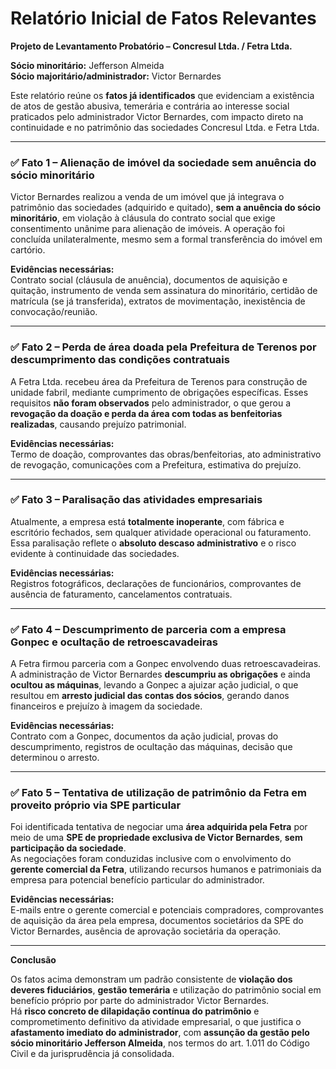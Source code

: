 # Relatório Inicial de Fatos Relevantes  

**Projeto de Levantamento Probatório – Concresul Ltda. / Fetra Ltda.**

**Sócio minoritário:** Jefferson Almeida  
**Sócio majoritário/administrador:** Victor Bernardes  

Este relatório reúne os **fatos já identificados** que evidenciam a existência de atos de gestão abusiva, temerária e contrária ao interesse social praticados pelo administrador Victor Bernardes, com impacto direto na continuidade e no patrimônio das sociedades Concresul Ltda. e Fetra Ltda.

---

### ✅ Fato 1 – Alienação de imóvel da sociedade sem anuência do sócio minoritário

Victor Bernardes realizou a venda de um imóvel que já integrava o patrimônio das sociedades (adquirido e quitado), **sem a anuência do sócio minoritário**, em violação à cláusula do contrato social que exige consentimento unânime para alienação de imóveis. A operação foi concluída unilateralmente, mesmo sem a formal transferência do imóvel em cartório.

**Evidências necessárias:**  
Contrato social (cláusula de anuência), documentos de aquisição e quitação, instrumento de venda sem assinatura do minoritário, certidão de matrícula (se já transferida), extratos de movimentação, inexistência de convocação/reunião.

---

### ✅ Fato 2 – Perda de área doada pela Prefeitura de Terenos por descumprimento das condições contratuais

A Fetra Ltda. recebeu área da Prefeitura de Terenos para construção de unidade fabril, mediante cumprimento de obrigações específicas. Esses requisitos **não foram observados** pelo administrador, o que gerou a **revogação da doação e perda da área com todas as benfeitorias realizadas**, causando prejuízo patrimonial.

**Evidências necessárias:**  
Termo de doação, comprovantes das obras/benfeitorias, ato administrativo de revogação, comunicações com a Prefeitura, estimativa do prejuízo.

---

### ✅ Fato 3 – Paralisação das atividades empresariais

Atualmente, a empresa está **totalmente inoperante**, com fábrica e escritório fechados, sem qualquer atividade operacional ou faturamento. Essa paralisação reflete o **absoluto descaso administrativo** e o risco evidente à continuidade das sociedades.

**Evidências necessárias:**  
Registros fotográficos, declarações de funcionários, comprovantes de ausência de faturamento, cancelamentos contratuais.

---

### ✅ Fato 4 – Descumprimento de parceria com a empresa Gonpec e ocultação de retroescavadeiras

A Fetra firmou parceria com a Gonpec envolvendo duas retroescavadeiras. A administração de Victor Bernardes **descumpriu as obrigações** e ainda **ocultou as máquinas**, levando a Gonpec a ajuizar ação judicial, o que resultou em **arresto judicial das contas dos sócios**, gerando danos financeiros e prejuízo à imagem da sociedade.

**Evidências necessárias:**  
Contrato com a Gonpec, documentos da ação judicial, provas do descumprimento, registros de ocultação das máquinas, decisão que determinou o arresto.

---

### ✅ Fato 5 – Tentativa de utilização de patrimônio da Fetra em proveito próprio via SPE particular

Foi identificada tentativa de negociar uma **área adquirida pela Fetra** por meio de uma **SPE de propriedade exclusiva de Victor Bernardes**, **sem participação da sociedade**.  
As negociações foram conduzidas inclusive com o envolvimento do **gerente comercial da Fetra**, utilizando recursos humanos e patrimoniais da empresa para potencial benefício particular do administrador.

**Evidências necessárias:**  
E-mails entre o gerente comercial e potenciais compradores, comprovantes de aquisição da área pela empresa, documentos societários da SPE do Victor Bernardes, ausência de aprovação societária da operação.

---

**Conclusão**

Os fatos acima demonstram um padrão consistente de **violação dos deveres fiduciários**, **gestão temerária** e utilização do patrimônio social em benefício próprio por parte do administrador Victor Bernardes.  
Há **risco concreto de dilapidação contínua do patrimônio** e comprometimento definitivo da atividade empresarial, o que justifica o **afastamento imediato do administrador**, com **assunção da gestão pelo sócio minoritário Jefferson Almeida**, nos termos do art. 1.011 do Código Civil e da jurisprudência já consolidada.
